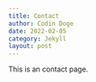 ```yaml
---
title: Contact
author: Codin Doge
date: 2022-02-05
category: Jekyll
layout: post
---
```


This is an contact page.
